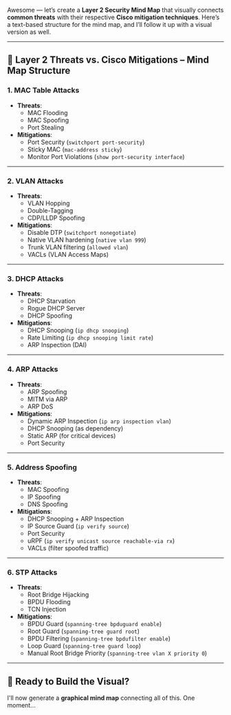 Awesome — let’s create a **Layer 2 Security Mind Map** that visually connects **common threats** with their respective **Cisco mitigation techniques**. Here’s a text-based structure for the mind map, and I’ll follow it up with a visual version as well.

---

## 🧠 **Layer 2 Threats vs. Cisco Mitigations – Mind Map Structure**

### **1. MAC Table Attacks**
- **Threats**:
  - MAC Flooding
  - MAC Spoofing
  - Port Stealing
- **Mitigations**:
  - Port Security (`switchport port-security`)
  - Sticky MAC (`mac-address sticky`)
  - Monitor Port Violations (`show port-security interface`)

---

### **2. VLAN Attacks**
- **Threats**:
  - VLAN Hopping
  - Double-Tagging
  - CDP/LLDP Spoofing
- **Mitigations**:
  - Disable DTP (`switchport nonegotiate`)
  - Native VLAN hardening (`native vlan 999`)
  - Trunk VLAN filtering (`allowed vlan`)
  - VACLs (VLAN Access Maps)

---

### **3. DHCP Attacks**
- **Threats**:
  - DHCP Starvation
  - Rogue DHCP Server
  - DHCP Spoofing
- **Mitigations**:
  - DHCP Snooping (`ip dhcp snooping`)
  - Rate Limiting (`ip dhcp snooping limit rate`)
  - ARP Inspection (DAI)

---

### **4. ARP Attacks**
- **Threats**:
  - ARP Spoofing
  - MITM via ARP
  - ARP DoS
- **Mitigations**:
  - Dynamic ARP Inspection (`ip arp inspection vlan`)
  - DHCP Snooping (as dependency)
  - Static ARP (for critical devices)
  - Port Security

---

### **5. Address Spoofing**
- **Threats**:
  - MAC Spoofing
  - IP Spoofing
  - DNS Spoofing
- **Mitigations**:
  - DHCP Snooping + ARP Inspection
  - IP Source Guard (`ip verify source`)
  - Port Security
  - uRPF (`ip verify unicast source reachable-via rx`)
  - VACLs (filter spoofed traffic)

---

### **6. STP Attacks**
- **Threats**:
  - Root Bridge Hijacking
  - BPDU Flooding
  - TCN Injection
- **Mitigations**:
  - BPDU Guard (`spanning-tree bpduguard enable`)
  - Root Guard (`spanning-tree guard root`)
  - BPDU Filtering (`spanning-tree bpdufilter enable`)
  - Loop Guard (`spanning-tree guard loop`)
  - Manual Root Bridge Priority (`spanning-tree vlan X priority 0`)

---

## 🔧 Ready to Build the Visual?

I'll now generate a **graphical mind map** connecting all of this. One moment...